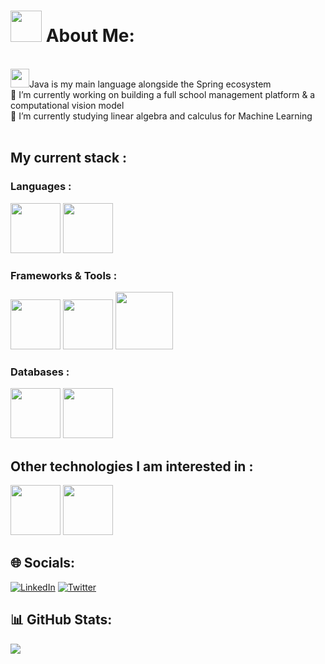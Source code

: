 # <img src="https://cdn.jsdelivr.net/gh/devicons/devicon@latest/icons/linux/linux-original.svg" height=50 /> About Me:
<br><img src="https://cdn.jsdelivr.net/gh/devicons/devicon@latest/icons/java/java-original.svg" height=30/>Java is my main language alongside the Spring ecosystem
<br>🔭 I’m currently working on building a full school management platform & a computational vision model
<br>🌱 I’m currently studying linear algebra and calculus for Machine Learning
<br><br>
## My current stack :

### Languages :

<img src="https://cdn.jsdelivr.net/gh/devicons/devicon@latest/icons/kotlin/kotlin-original.svg" height=80 /> <img src="https://cdn.jsdelivr.net/gh/devicons/devicon@latest/icons/python/python-original.svg" height=80 />

### Frameworks & Tools :

<img src="https://cdn.jsdelivr.net/gh/devicons/devicon@latest/icons/spring/spring-original.svg" height=80 /> <img src="https://cdn.jsdelivr.net/gh/devicons/devicon@latest/icons/svelte/svelte-original.svg" height=80 /> <img src="https://cdn.jsdelivr.net/gh/devicons/devicon@latest/icons/docker/docker-original-wordmark.svg" height=92 />
          
### Databases :

<img src="https://cdn.jsdelivr.net/gh/devicons/devicon@latest/icons/postgresql/postgresql-original.svg" height=80 /> <img src="https://cdn.jsdelivr.net/gh/devicons/devicon@latest/icons/redis/redis-original.svg" height=80/>

## Other technologies I am interested in :

<img src="https://cdn.jsdelivr.net/gh/devicons/devicon@latest/icons/pytorch/pytorch-original.svg" height=80/> <img src="https://cdn.jsdelivr.net/gh/devicons/devicon@latest/icons/amazonwebservices/amazonwebservices-original-wordmark.svg" height=80 />
          

## 🌐 Socials:
[![LinkedIn](https://img.shields.io/badge/LinkedIn-%230077B5.svg?logo=linkedin&logoColor=white)](https://linkedin.com/in/dantelopezlugo) [![Twitter](https://img.shields.io/badge/Twitter-%231DA1F2.svg?logo=Twitter&logoColor=white)](https://twitter.com/DanteDeLordran) 

## 📊 GitHub Stats:
[//]: ![](https://github-readme-streak-stats.herokuapp.com/?user=DanteDeLordran&theme=tokyonight&hide_border=false)<br/>
![](https://github-readme-stats.vercel.app/api/top-langs/?username=DanteDeLordran&theme=tokyonight&hide_border=false&include_all_commits=false&count_private=false&layout=donut-vertical)
